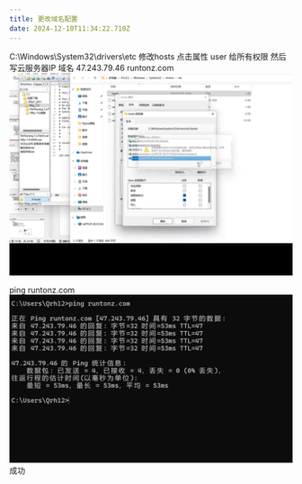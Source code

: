 ```yaml
---
title: 更改域名配置
date: 2024-12-10T11:34:22.710Z
---
```


C:\Windows\System32\drivers\etc
修改hosts  点击属性  user 给所有权限
然后写云服务器IP 域名  47.243.79.46  runtonz.com 
![image.png](https://github.com/QRRRRRRH/tinymind-blog/blob/main/assets/images/2024-12-09/1733781020518.png?raw=true)

ping runtonz.com 
![image.png](https://github.com/QRRRRRRH/tinymind-blog/blob/main/assets/images/2024-12-09/1733781063611.png?raw=true)
成功
